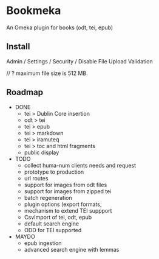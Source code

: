 
# Bookmeka

An Omeka plugin for books (odt, tei, epub)

## Install

Admin / Settings / Security / Disable File Upload Validation

// ? maximum file size is 512 MB.

## Roadmap

 - DONE
   - tei > Dublin Core insertion
   - odt > tei
   - tei > epub
   - tei > markdown
   - tei > iramuteq
   - tei > toc and html fragments
   - public display
 - TODO
   - collect huma-num clients needs and request
   - prototype to production
   - url routes
   - support for images from odt files
   - support for images from zipped tei
   - batch regeneration
   - plugin options (export formats, 
   - mechanism to extend TEI suppport
   - CsvImport of tei, odt, epub 
   - default search engine
   - ODD for TEI supported
 - MAYDO
   - epub ingestion
   - advanced search engine with lemmas

